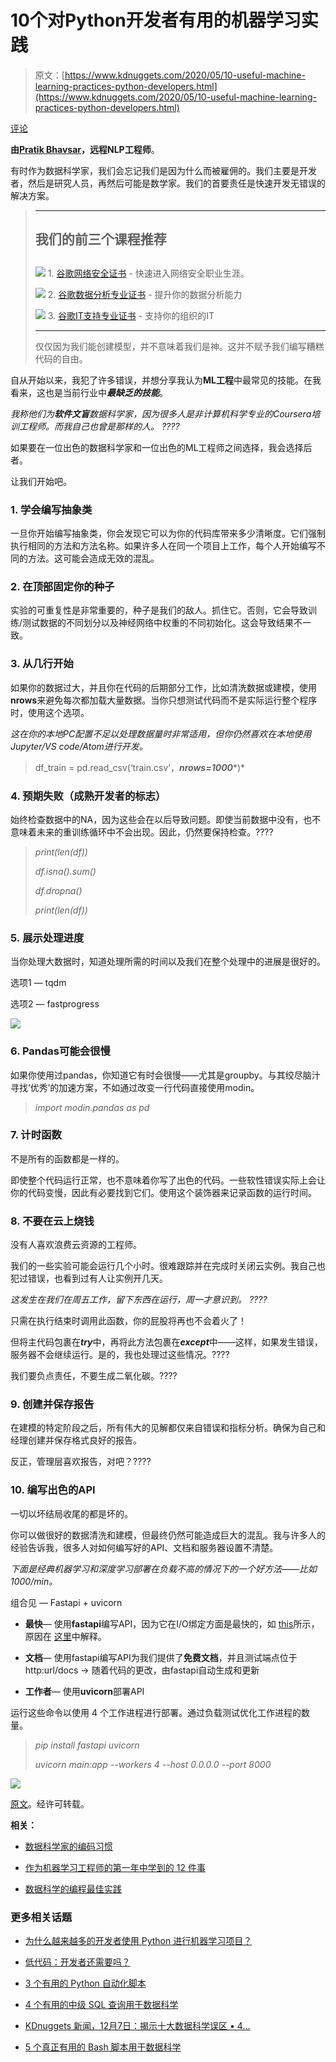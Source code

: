 # 10个对Python开发者有用的机器学习实践

> 原文：[https://www.kdnuggets.com/2020/05/10-useful-machine-learning-practices-python-developers.html](https://www.kdnuggets.com/2020/05/10-useful-machine-learning-practices-python-developers.html)

[评论](#comments)

**由[Pratik Bhavsar](https://www.linkedin.com/in/bhavsarpratik/)，远程NLP工程师**。

有时作为数据科学家，我们会忘记我们是因为什么而被雇佣的。我们主要是开发者，然后是研究人员，再然后可能是数学家。我们的首要责任是快速开发无错误的解决方案。

> * * *
> 
> ## 我们的前三个课程推荐
> ## 
> ![](../Images/0244c01ba9267c002ef39d4907e0b8fb.png) 1. [谷歌网络安全证书](https://www.kdnuggets.com/google-cybersecurity) - 快速进入网络安全职业生涯。
> 
> ![](../Images/e225c49c3c91745821c8c0368bf04711.png) 2. [谷歌数据分析专业证书](https://www.kdnuggets.com/google-data-analytics) - 提升你的数据分析能力
> 
> ![](../Images/0244c01ba9267c002ef39d4907e0b8fb.png) 3. [谷歌IT支持专业证书](https://www.kdnuggets.com/google-itsupport) - 支持你的组织的IT
> 
> * * *
> 
> 仅仅因为我们能创建模型，并不意味着我们是神。这并不赋予我们编写糟糕代码的自由。

自从开始以来，我犯了许多错误，并想分享我认为**ML工程**中最常见的技能。在我看来，这也是当前行业中***最缺乏的技能***。

*我称他们为**软件文盲**数据科学家，因为很多人是非计算机科学专业的Coursera培训工程师。而我自己也曾是那样的人。* *????*

如果要在一位出色的数据科学家和一位出色的ML工程师之间选择，我会选择后者。

让我们开始吧。

### 1. 学会编写抽象类

一旦你开始编写抽象类，你会发现它可以为你的代码库带来多少清晰度。它们强制执行相同的方法和方法名称。如果许多人在同一个项目上工作，每个人开始编写不同的方法。这可能会造成无效的混乱。

### 2. 在顶部固定你的种子

实验的可重复性是非常重要的，种子是我们的敌人。抓住它。否则，它会导致训练/测试数据的不同划分以及神经网络中权重的不同初始化。这会导致结果不一致。

### 3. 从几行开始

如果你的数据过大，并且你在代码的后期部分工作，比如清洗数据或建模，使用**nrows**来避免每次都加载大量数据。当你只想测试代码而不是实际运行整个程序时，使用这个选项。

*这在你的本地PC配置不足以处理数据量时非常适用，但你仍然喜欢在本地使用Jupyter/VS code/Atom进行开发。*

> df_train = pd.read_csv(‘train.csv’，***nrows=1000****)*

### 4. 预期失败（成熟开发者的标志）

始终检查数据中的NA，因为这些会在以后导致问题。即使当前数据中没有，也不意味着未来的重训练循环中不会出现。因此，仍然要保持检查。????

> *print(len(df))*
> 
> *df.isna().sum()*
> 
> *df.dropna()*
> 
> *print(len(df))*

### 5. 展示处理进度

当你处理大数据时，知道处理所需的时间以及我们在整个处理中的进展是很好的。

选项1 — tqdm

选项2 — fastprogress

![](../Images/8fffa61e7c05e72079c7455b78f715ef.png)

### 6\. Pandas可能会很慢

如果你使用过pandas，你知道它有时会很慢——尤其是groupby。与其绞尽脑汁寻找‘优秀’的加速方案，不如通过改变一行代码直接使用modin。

> *import modin.pandas as pd*

### 7\. 计时函数

不是所有的函数都是一样的。

即使整个代码运行正常，也不意味着你写了出色的代码。一些软性错误实际上会让你的代码变慢，因此有必要找到它们。使用这个装饰器来记录函数的运行时间。

### 8\. 不要在云上烧钱

没有人喜欢浪费云资源的工程师。

我们的一些实验可能会运行几个小时。很难跟踪并在完成时关闭云实例。我自己也犯过错误，也看到过有人让实例开几天。

*这发生在我们在周五工作，留下东西在运行，周一才意识到。* *????*

只需在执行结束时调用此函数，你的屁股将再也不会着火了！

但将主代码包裹在***try***中，再将此方法包裹在***except***中——这样，如果发生错误，服务器不会继续运行。是的，我也处理过这些情况。????

我们要负点责任，不要生成二氧化碳。????

### 9\. 创建并保存报告

在建模的特定阶段之后，所有伟大的见解都仅来自错误和指标分析。确保为自己和经理创建并保存格式良好的报告。

反正，管理层喜欢报告，对吧？????

### 10\. 编写出色的API

一切以坏结局收尾的都是坏的。

你可以做很好的数据清洗和建模，但最终仍然可能造成巨大的混乱。我与许多人的经验告诉我，很多人对如何编写好的API、文档和服务器设置不清楚。

*下面是经典机器学习和深度学习部署在负载不高的情况下的一个好方法——比如1000/min。*

组合见 — Fastapi + uvicorn

+   **最快**— 使用**fastapi**编写API，因为它在I/O绑定方面是最快的，如 [this](https://www.techempower.com/benchmarks/#section=test&runid=7464e520-0dc2-473d-bd34-dbdfd7e85911&hw=ph&test=query&l=zijzen-7)所示，原因在 [这里](https://fastapi.tiangolo.com/benchmarks/)中解释。

+   **文档**— 使用fastapi编写API为我们提供了**免费文档**，并且测试端点位于 http:url/docs → 随着代码的更改，由fastapi自动生成和更新

+   **工作者**— 使用**uvicorn**部署API

运行这些命令以使用 4 个工作进程进行部署。通过负载测试优化工作进程的数量。

> *pip install fastapi uvicorn*
> 
> *uvicorn main:app --workers 4 --host 0.0.0.0 --port 8000*

![](../Images/adfb99e05cdbe7f2c47a07e63475684e.png)

[原文](https://medium.com/modern-nlp/10-great-ml-practices-for-python-developers-b089eefc18fc)。经许可转载。

**相关：**

+   [数据科学家的编码习惯](https://www.kdnuggets.com/2020/05/coding-habits-data-scientists.html)

+   [作为机器学习工程师的第一年中学到的 12 件事](https://www.kdnuggets.com/2019/07/12-things-learned-machine-learning-engineer.html)

+   [数据科学的编程最佳实践](https://www.kdnuggets.com/2018/08/programming-best-practices-data-science.html)

### 更多相关话题

+   [为什么越来越多的开发者使用 Python 进行机器学习项目？](https://www.kdnuggets.com/2022/01/developers-python-machine-learning-projects.html)

+   [低代码：开发者还需要吗？](https://www.kdnuggets.com/2022/04/low-code-developers-still-needed.html)

+   [3 个有用的 Python 自动化脚本](https://www.kdnuggets.com/2022/11/3-useful-python-automation-scripts.html)

+   [4 个有用的中级 SQL 查询用于数据科学](https://www.kdnuggets.com/2022/12/4-useful-intermediate-sql-queries-data-science.html)

+   [KDnuggets 新闻，12月7日：揭示十大数据科学误区 • 4…](https://www.kdnuggets.com/2022/n47.html)

+   [5 个真正有用的 Bash 脚本用于数据科学](https://www.kdnuggets.com/2023/02/bash-scripts-data-science.html)
